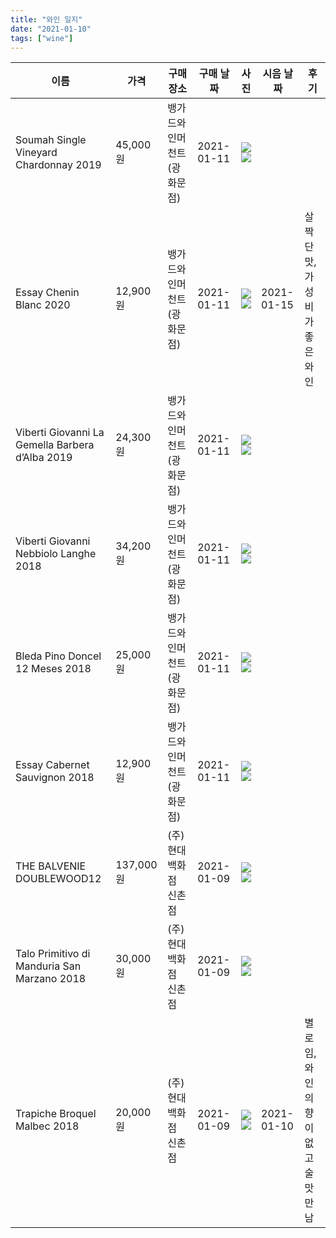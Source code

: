 ```yaml
---
title: "와인 일지"
date: "2021-01-10"
tags: ["wine"]
---
```


|이름|가격|구매 장소|구매 날짜|사진|시음 날짜|후기|
|---|---|---|---|---|---|---|
|Soumah Single Vineyard Chardonnay 2019|45,000원|뱅가드와인머천트(광화문점)|2021-01-11|![](/wine/soumah-single-vineyard-chardonnay-2019-front.jpg)![](/wine/soumah-single-vineyard-chardonnay-2019-back.jpg)|||
|Essay Chenin Blanc 2020|12,900원|뱅가드와인머천트(광화문점)|2021-01-11|![](/wine/essay-chenin-blanc-2020-front.jpg)![](/wine/essay-chenin-blanc-2020-back.jpg)|2021-01-15|살짝 단 맛, 가성비가 좋은 와인|
|Viberti Giovanni La Gemella Barbera d’Alba 2019|24,300원|뱅가드와인머천트(광화문점)|2021-01-11|![](/wine/viberti-giovanni-la-gemella-barbera-d’alba-2019-front.jpg)![](/wine/viberti-giovanni-la-gemella-barbera-d’alba-2019-front.jpg)|||
|Viberti Giovanni Nebbiolo Langhe 2018|34,200원|뱅가드와인머천트(광화문점)|2021-01-11|![](/wine/viberti-giovanni-nebbiolo-langhe-2018-front.jpg)![](/wine/viberti-giovanni-nebbiolo-langhe-2018-back.jpg)|||
|Bleda Pino Doncel 12 Meses 2018|25,000원|뱅가드와인머천트(광화문점)|2021-01-11|![](/wine/bleda-pino-doncel-12-meses-2018-front.jpg)![](/wine/bleda-pino-doncel-12-meses-2018-back.jpg)||||
|Essay Cabernet Sauvignon 2018|12,900원|뱅가드와인머천트(광화문점)|2021-01-11|![](/wine/essay-cabernet-sauvignon-2018-front.jpg)![](/wine/essay-cabernet-sauvignon-2018-back.jpg)||
|THE BALVENIE DOUBLEWOOD12|137,000원|(주)현대백화점 신촌점|2021-01-09|![](/wine/the-balvenie-doublewood12-front.jpg)![](/wine/the-balvenie-doublewood12-back.jpg)|||
|Talo Primitivo di Manduria San Marzano 2018|30,000원|(주)현대백화점 신촌점|2021-01-09|![](/wine/talo-primitivo-di-manduria-san-marzano-2018-front.jpg)![](/wine/talo-primitivo-di-manduria-san-marzano-2018-back.jpg)|||
|Trapiche Broquel Malbec 2018|20,000원|(주)현대백화점 신촌점|2021-01-09|![](/wine/che-broquel-malbec-2018-front.jpg)![](/wine/che-broquel-malbec-2018-back.jpg)|2021-01-10|별로임, 와인의 향이 없고 술 맛만 남|
